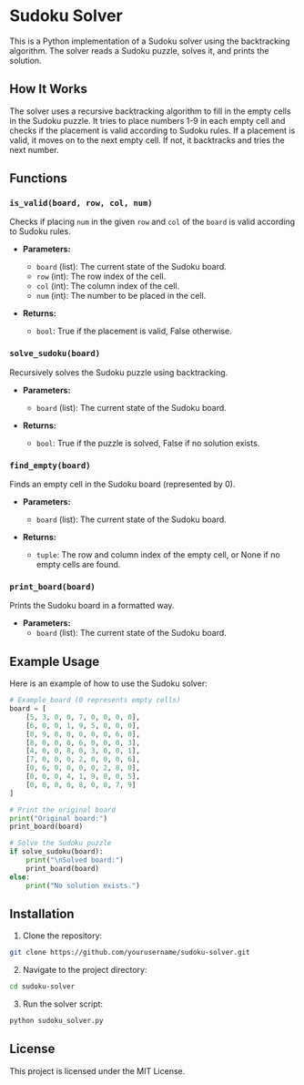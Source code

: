 # Sudoku Solver

This is a Python implementation of a Sudoku solver using the backtracking algorithm. The solver reads a Sudoku puzzle, solves it, and prints the solution.

## How It Works

The solver uses a recursive backtracking algorithm to fill in the empty cells in the Sudoku puzzle. It tries to place numbers 1-9 in each empty cell and checks if the placement is valid according to Sudoku rules. If a placement is valid, it moves on to the next empty cell. If not, it backtracks and tries the next number.

## Functions

### `is_valid(board, row, col, num)`
Checks if placing `num` in the given `row` and `col` of the `board` is valid according to Sudoku rules.

- **Parameters:**
  - `board` (list): The current state of the Sudoku board.
  - `row` (int): The row index of the cell.
  - `col` (int): The column index of the cell.
  - `num` (int): The number to be placed in the cell.

- **Returns:**
  - `bool`: True if the placement is valid, False otherwise.

### `solve_sudoku(board)`
Recursively solves the Sudoku puzzle using backtracking.

- **Parameters:**
  - `board` (list): The current state of the Sudoku board.

- **Returns:**
  - `bool`: True if the puzzle is solved, False if no solution exists.

### `find_empty(board)`
Finds an empty cell in the Sudoku board (represented by 0).

- **Parameters:**
  - `board` (list): The current state of the Sudoku board.

- **Returns:**
  - `tuple`: The row and column index of the empty cell, or None if no empty cells are found.

### `print_board(board)`
Prints the Sudoku board in a formatted way.

- **Parameters:**
  - `board` (list): The current state of the Sudoku board.

## Example Usage

Here is an example of how to use the Sudoku solver:

```python
# Example board (0 represents empty cells)
board = [
    [5, 3, 0, 0, 7, 0, 0, 0, 0],
    [6, 0, 0, 1, 9, 5, 0, 0, 0],
    [0, 9, 8, 0, 0, 0, 0, 6, 0],
    [8, 0, 0, 0, 6, 0, 0, 0, 3],
    [4, 0, 0, 8, 0, 3, 0, 0, 1],
    [7, 0, 0, 0, 2, 0, 0, 0, 6],
    [0, 6, 0, 0, 0, 0, 2, 8, 0],
    [0, 0, 0, 4, 1, 9, 0, 0, 5],
    [0, 0, 0, 0, 8, 0, 0, 7, 9]
]

# Print the original board
print("Original board:")
print_board(board)

# Solve the Sudoku puzzle
if solve_sudoku(board):
    print("\nSolved board:")
    print_board(board)
else:
    print("No solution exists.")
```

## Installation

1. Clone the repository:
```bash
git clone https://github.com/yourusername/sudoku-solver.git
```

2. Navigate to the project directory:
```bash
cd sudoku-solver
```

3. Run the solver script:
```bash
python sudoku_solver.py
```

## License

This project is licensed under the MIT License.
